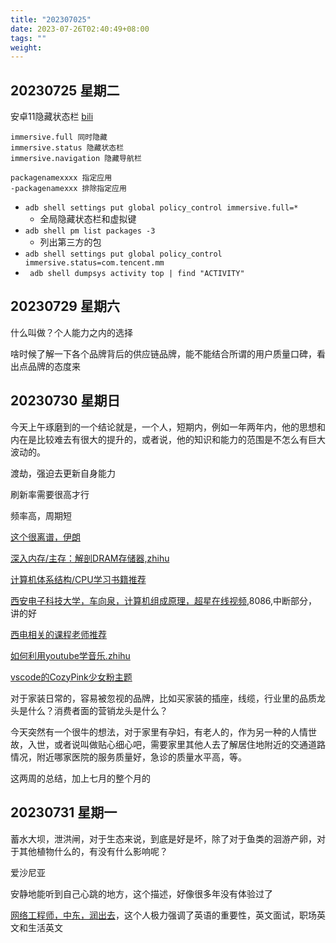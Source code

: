 ```yaml
---
title: "202307025"
date: 2023-07-26T02:40:49+08:00
tags: ""
weight: 
---
```


## 20230725 星期二

安卓11隐藏状态栏 [bili](https://www.bilibili.com/read/cv10224949/)
```
immersive.full 同时隐藏 
immersive.status 隐藏状态栏 
immersive.navigation 隐藏导航栏

packagenamexxxx 指定应用
-packagenamexxx 排除指定应用
```
+ `adb shell settings put global policy_control immersive.full=*`
  + 全局隐藏状态栏和虚拟键
+ `adb shell pm list packages -3`
  + 列出第三方的包
+ `adb shell settings put global policy_control immersive.status=com.tencent.mm`
+ ` adb shell dumpsys activity top | find "ACTIVITY"`

## 20230729 星期六

什么叫做？个人能力之内的选择

啥时候了解一下各个品牌背后的供应链品牌，能不能结合所谓的用户质量口碑，看出点品牌的态度来

## 20230730 星期日

今天上午琢磨到的一个结论就是，一个人，短期内，例如一年两年内，他的思想和内在是比较难去有很大的提升的，或者说，他的知识和能力的范围是不怎么有巨大波动的。

渡劫，强迫去更新自身能力

刷新率需要很高才行

频率高，周期短

[这个很离谱，伊朗](https://www.zhihu.com/question/457963341/answer/1879850913)

[深入内存/主存：解剖DRAM存储器,zhihu](https://zhuanlan.zhihu.com/p/561501585)

[计算机体系结构/CPU学习书籍推荐](https://zhuanlan.zhihu.com/p/472010311)


[西安电子科技大学，车向泉，计算机组成原理，超星在线视频](https://learning.xidian.edu.cn/portal/schoolCourseInfo/columnCourse?columnId=102081&classifyId=0&keyword=%E8%BD%A6%E5%90%91%E6%B3%89&pageNum=1),8086,中断部分，讲的好

[西电相关的课程老师推荐](https://www.zhihu.com/question/320404398)

[如何利用youtube学音乐.zhihu](https://zhuanlan.zhihu.com/p/52333300)

[vscode的CozyPink少女粉主题](https://zhuanlan.zhihu.com/p/63071840)


对于家装日常的，容易被忽视的品牌，比如买家装的插座，线缆，行业里的品质龙头是什么？消费者面的营销龙头是什么？

今天突然有一个很牛的想法，对于家里有孕妇，有老人的，作为另一种的人情世故，入世，或者说叫做贴心细心吧，需要家里其他人去了解居住地附近的交通道路情况，附近哪家医院的服务质量好，急诊的质量水平高，等。

这两周的总结，加上七月的整个月的

## 20230731 星期一

蓄水大坝，泄洪闸，对于生态来说，到底是好是坏，除了对于鱼类的洄游产卵，对于其他植物什么的，有没有什么影响呢？

爱沙尼亚

安静地能听到自己心跳的地方，这个描述，好像很多年没有体验过了

[网络工程师，中东，润出去](https://www.zhihu.com/people/wang-yin-31-84/pins)，这个人极力强调了英语的重要性，英文面试，职场英文和生活英文
